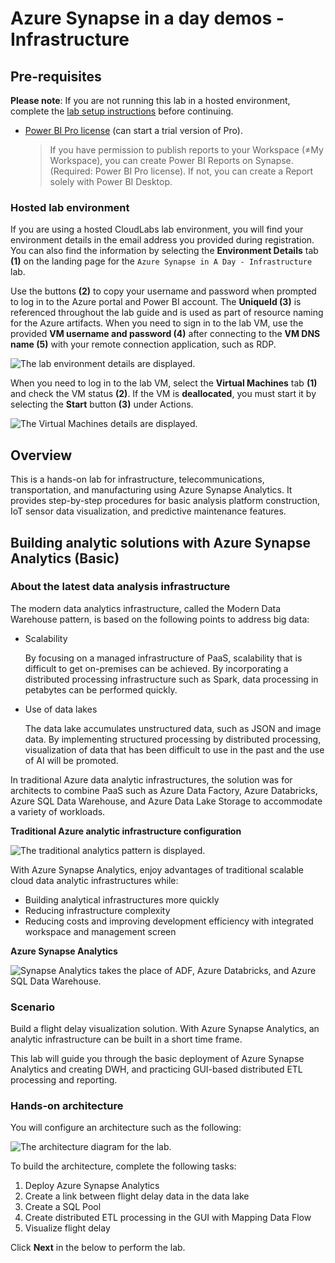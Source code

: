 # Azure Synapse in a day demos - Infrastructure

## Pre-requisites

**Please note**: If you are not running this lab in a hosted environment, complete the [lab setup instructions](Setup.md) before continuing.

- [Power BI Pro license](https://powerbi.microsoft.com/power-bi-pro/) (can start a trial version of Pro).

    > If you have permission to publish reports to your Workspace (≠My Workspace), you can create Power BI Reports on Synapse. (Required: Power BI Pro license). If not, you can create a Report solely with Power BI Desktop.

### Hosted lab environment

If you are using a hosted CloudLabs lab environment, you will find your environment details in the email address you provided during registration. You can also find the information by selecting the **Environment Details** tab **(1)** on the landing page for the `Azure Synapse in A Day - Infrastructure` lab.

Use the buttons **(2)** to copy your username and password when prompted to log in to the Azure portal and Power BI account. The **UniqueId (3)** is referenced throughout the lab guide and is used as part of resource naming for the Azure artifacts. When you need to sign in to the lab VM, use the provided **VM username and password (4)** after connecting to the **VM DNS name (5)** with your remote connection application, such as RDP.

![The lab environment details are displayed.](media/hosted-lab-details.png "Environment Details")

When you need to log in to the lab VM, select the **Virtual Machines** tab **(1)** and check the VM status **(2)**. If the VM is **deallocated**, you must start it by selecting the **Start** button **(3)** under Actions.

![The Virtual Machines details are displayed.](media/lab-virtual-machines.png "Virtual Machines")

## Overview

This is a hands-on lab for infrastructure, telecommunications, transportation, and manufacturing using Azure Synapse Analytics. It provides step-by-step procedures for basic analysis platform construction, IoT sensor data visualization, and predictive maintenance features.

## Building analytic solutions with Azure Synapse Analytics (Basic)

### About the latest data analysis infrastructure

The modern data analytics infrastructure, called the Modern Data Warehouse pattern, is based on the following points to address big data:

- Scalability

    By focusing on a managed infrastructure of PaaS, scalability that is difficult to get on-premises can be achieved. By incorporating a distributed processing infrastructure such as Spark, data processing in petabytes can be performed quickly.

- Use of data lakes

    The data lake accumulates unstructured data, such as JSON and image data. By implementing structured processing by distributed processing, visualization of data that has been difficult to use in the past and the use of AI will be promoted.

In traditional Azure data analytic infrastructures, the solution was for architects to combine PaaS such as Azure Data Factory, Azure Databricks, Azure SQL Data Warehouse, and Azure Data Lake Storage to accommodate a variety of workloads.

**Traditional Azure analytic infrastructure configuration**

![The traditional analytics pattern is displayed.](media/traditional-azure-analytics.png "Traditional Azure Analytics")

With Azure Synapse Analytics, enjoy advantages of traditional scalable cloud data analytic infrastructures while:

- Building analytical infrastructures more quickly
- Reducing infrastructure complexity
- Reducing costs and improving development efficiency with integrated workspace and management screen

**Azure Synapse Analytics**

![Synapse Analytics takes the place of ADF, Azure Databricks, and Azure SQL Data Warehouse.](media/azure-synapse-analytics.png "Azure Synapse Analytics")

### Scenario

Build a flight delay visualization solution. With Azure Synapse Analytics, an analytic infrastructure can be built in a short time frame.

This lab will guide you through the basic deployment of Azure Synapse Analytics and creating DWH, and practicing GUI-based distributed ETL processing and reporting.

### Hands-on architecture

You will configure an architecture such as the following:

![The architecture diagram for the lab.](media/lab-1-diagram.png "Lab architecture diagram")

To build the architecture, complete the following tasks:

1. Deploy Azure Synapse Analytics
2. Create a link between flight delay data in the data lake
3. Create a SQL Pool
4. Create distributed ETL processing in the GUI with Mapping Data Flow
5. Visualize flight delay

Click **Next** in the below to perform the lab. 
